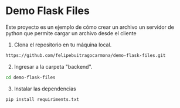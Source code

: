 # Demo Flask Files

Este proyecto es un ejemplo de cómo crear un archivo un servidor de python que permite cargar un archivo desde el cliente

1. Clona el repositorio en tu máquina local.
```sh
https://github.com/felipebuitragocarmona/demo-flask-files.git
```

2. Ingresar a la carpeta "backend".
```sh
cd demo-flask-files
```

3. Instalar las dependencias
```sh
pip install requiriments.txt
```